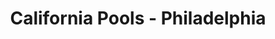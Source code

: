 ---
title: "California Pools - Philadelphia"
url: /downingtown/california-pools-philadelphia/
shop: Pool
---